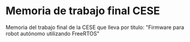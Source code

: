 # Memoria de trabajo final CESE

Memoria del trabajo final de la CESE que lleva por titulo: "Firmware para robot autónomo utilizando FreeRTOS"
